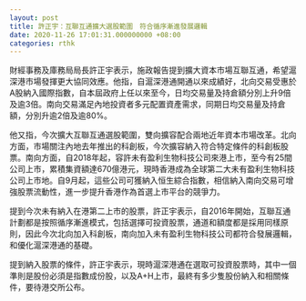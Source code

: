 ```yaml
---
layout: post
title: 許正宇：互聯互通擴大選股範圍　符合循序漸進發展邏輯
date: 2020-11-26 17:01:31.000000000 +08:00
categories: rthk
---
```


財經事務及庫務局局長許正宇表示，施政報告提到擴大資本市場互聯互通，希望滬深港市場發揮更大協同效應。他指，自滬深港通開通以來成績好，北向交易受惠於A股納入國際指數，自本屆政府上任以來至今，日均交易量及持倉額分別上升9倍及逾3倍。南向交易滿足內地投資者多元配置資產需求，同期日均交易量及持倉額，分別升逾2倍及逾80%。

他又指，今次擴大互聯互通選股範圍，雙向擴容配合兩地近年資本市場改革。北向方面，市場關注內地去年推出的科創板，今次擴容納入符合特定條件的科創板股票。南向方面，自2018年起，容許未有盈利生物科技公司來港上市，至今有25間公司上市，累積集資額達670億港元，現時香港成為全球第二大未有盈利生物科技公司上市地。自9月起，這些公司可獲納入恒生綜合指數，相信納入南向交易可增強股票流動性，進一步提升香港作為首選上市平台的競爭力。

提到今次未有納入在港第二上市的股票，許正宇表示，自2016年開始，互聯互通計劃都是按照循序漸進模式，包括選擇可投資股票，通道和額度都是採用同樣原則，因此今次北向加入科創板，南向加入未有盈利生物科技公司都符合發展邏輯，和優化滬深港通的基礎。

提到納入股票的條件，許正宇表示，現時滬深港通在選取可投資股票時，其中一個準則是股份必須是指數成份股，以及A+H上市，最終有多少隻股份納入和相關條件，要待港交所公布。
